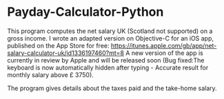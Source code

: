 # Payday-Calculator-Python


This program computes the net salary UK (Scotland not supported) on a gross income.
I wrote an adapted version on Objective-C for an iOS app, published on the App Store for free: https://itunes.apple.com/gb/app/net-salary-calculator-uk/id1336197460?mt=8
A new version of the app is currently in review by Apple and will be released soon (Bug fixed:The keyboard is now automatically hidden after typing - Accurate result for monthly salary above £ 3750).

The program gives details about the taxes paid and the take-home salary.